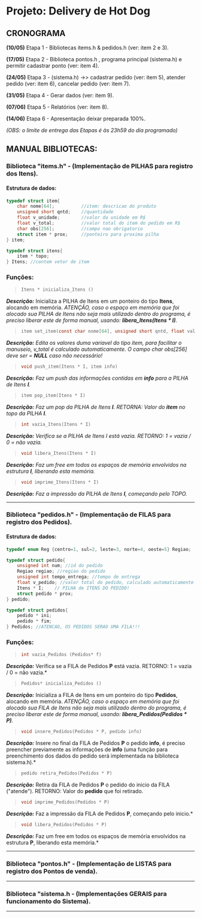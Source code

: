 # Projeto: Delivery de Hot Dog

## CRONOGRAMA
**(10/05)** Etapa 1 - Bibliotecas items.h & pedidos.h (ver: item 2 e 3).

**(17/05)** Etapa 2 - Biblioteca pontos.h , programa principal (sistema.h) e permitir cadastrar ponto (ver: item 4).

**(24/05)** Etapa 3 - (sistema.h) ->> cadastrar pedido (ver: item 5), atender pedido (ver: item 6), cancelar pedido (ver: item 7).

**(31/05)** Etapa 4 - Gerar dados (ver: item 9).

**(07/06)** Etapa 5 - Relatórios (ver: item 8).

**(14/06)** Etapa 6 - Apresentação deixar preparada 100%.

*(OBS: o limite de entrega das Etapas é às 23h59 do dia programado)*


## MANUAL BIBLIOTECAS:

### Biblioteca "items.h"        -   (Implementação de PILHAS para registro dos Itens).
#### Estrutura de dados:
```c
typedef struct item{
    char nome[64];          //item: descricao do produto
    unsigned short qntd;    //quantidade
    float v_unidade;        //valor da unidade em R$
    float v_total;          //valor total do item do pedido em R$
    char obs[256];          //campo nao obrigatorio
    struct item * prox;     //ponteiro para proxima pilha
} item;

typedef struct itens{
    item * topo;
} Itens; //contem vetor de item
```


### Funções:
> ```c
>Itens * inicializa_Itens ()
>```
***Descrição:*** Inicializa a PILHA de Itens em um ponteiro do tipo **Itens**, alocando em memória.
*ATENÇÃO, caso o espaço em memória que foi alocado sua PILHA de Itens não seja mais utilizado dentro do programa, é preciso liberar este de forma manual, usando: **libera_Itens(Itens * I)**.*


> ```c
>item set_item(const char nome[64], unsigned short qntd, float valor_unidade, char obs[256])
>```
***Descrição:** Edita os valores duma variavel do tipo item, para facilitar o manuseio, v_total é calculado automaticamente.
O campo *char obs[256]* deve ser = **NULL** caso não necessário!*


> ```c
>void push_item(Itens * I, item info)
>```
***Descrição:** Faz um push das informações contidas em **info** para a PILHA de Itens **I**.*


> ```c
>item pop_item(Itens * I)
>```
***Descrição:** Faz um pop da PILHA de Itens **I**. RETORNA: Valor do **item** no topo da PILHA **I**.*


> ```c
>int vazia_Itens(Itens * I)
>```
***Descrição:** Verifica se a PILHA de Itens *I* está vazia. RETORNO: 1 = vazia / 0 = não vazia.*


> ```c
>void libera_Itens(Itens * I)
>```
***Descrição:** Faz um free em todos os espaços de memória envolvidos na estrutura **I**, liberando esta memória.*


> ```c
>void imprime_Itens(Itens * I)
>```
***Descrição:** Faz a impressão da PILHA de Itens **I**, começando pelo TOPO.*

--------------------------------------------------------------------------------------------------------------------

### Biblioteca "pedidos.h"      -   (Implementação de FILAS para registro dos Pedidos).
#### Estrutura de dados:
```c
typedef enum Reg {centro=1, sul=2, leste=3, norte=4, oeste=5} Regiao;

typedef struct pedido{
    unsigned int num; //id do pedido
    Regiao regiao; //regiao do pedido
    unsigned int tempo_entrega; //tempo de entrega
    float v_pedido; //valor total do pedido, calculado automaticamente pelo sistema
    Itens * I;    // PILHA de ITENS DO PEDIDO!
    struct pedido * prox;
} pedido;

typedef struct pedidos{
    pedido * ini;
    pedido * fim;
} Pedidos; //ATENCAO, OS PEDIDOS SERAO UMA FILA!!!
```


### Funções:
> ```c
>int vazia_Pedidos (Pedidos* f)
>```
***Descrição:*** Verifica se a FILA de Pedidos **P** está vazia. RETORNO: 1 = vazia / 0 = não vazia.*


> ```c
>Pedidos* inicializa_Pedidos ()
>```
***Descrição:*** Inicializa a FILA de Itens em um ponteiro do tipo **Pedidos**, alocando em memória.
*ATENÇÃO, caso o espaço em memória que foi alocado sua FILA de Itens não seja mais utilizado dentro do programa, é preciso liberar este de forma manual, usando: **libera_Pedidos(Pedidos * P)**.*

> ```c
>void insere_Pedidos(Pedidos * P, pedido info)
>```
***Descrição:*** Insere no final da FILA de Pedidos **P** o pedido **info**, é preciso preencher previamente as informações de **info** (uma função para preenchimento dos dados do pedido será implementada na biblioteca sistema.h).*

> ```c
>pedido retira_Pedidos(Pedidos * P)
>```
***Descrição:*** Retira da FILA de Pedidos **P** o pedido do inicio da FILA ("atende"). RETORNO: Valor do **pedido** que foi retirado.

> ```c
>void imprime_Pedidos(Pedidos * P)
>```
***Descrição:*** Faz a impressão da FILA de Pedidos **P**, começando pelo inicio.*

> ```c
>void libera_Pedidos(Pedidos * P)
>```
***Descrição:*** Faz um free em todos os espaços de memória envolvidos na estrutura **P**, liberando esta memória.*

------

### Biblioteca "pontos.h"       -   (Implementação de LISTAS para registro dos Pontos de venda).

------

### Biblioteca "sistema.h       -   (Implementações GERAIS para funcionamento do Sistema).

-----
